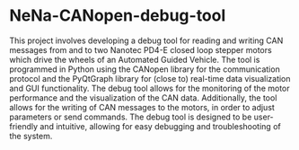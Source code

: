 # NeNa-CANopen-debug-tool

This project involves developing a debug tool for reading and writing CAN messages from and to two Nanotec PD4-E closed loop stepper motors which drive the wheels of an Automated Guided Vehicle. The tool is programmed in Python using the CANopen library for the communication protocol and the PyQtGraph library for (close to) real-time data visualization and GUI functionality. The debug tool allows for the monitoring of the motor performance and the visualization of the CAN data. Additionally, the tool allows for the writing of CAN messages to the motors, in order to adjust parameters or send commands. The debug tool is designed to be user-friendly and intuitive, allowing for easy debugging and troubleshooting of the system.